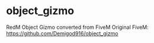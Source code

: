 # object_gizmo
RedM Object Gizmo converted from FiveM
Original FiveM: https://github.com/Demigod916/object_gizmo
